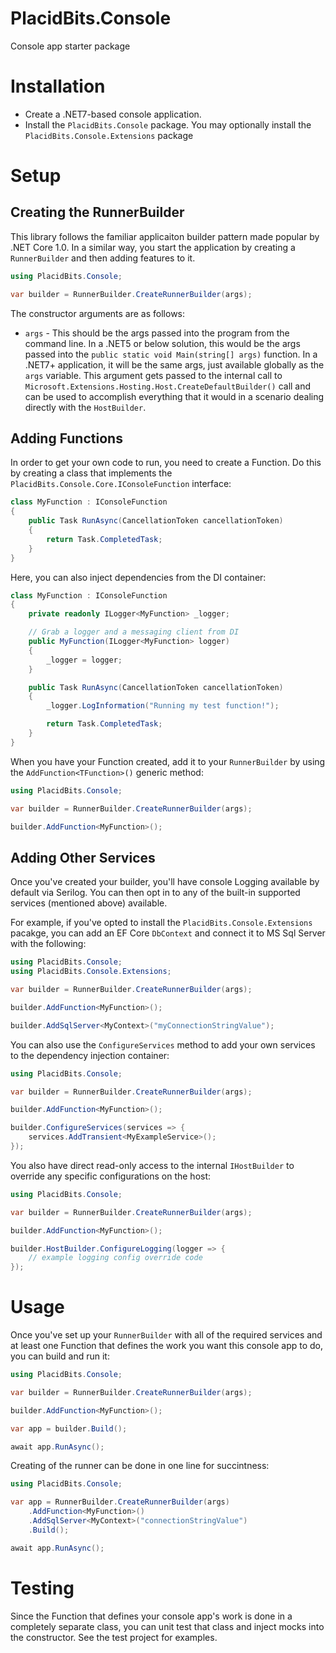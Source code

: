 # PlacidBits.Console
Console app starter package

# Installation

- Create a .NET7-based console application.
- Install the `PlacidBits.Console` package. You may optionally install the `PlacidBits.Console.Extensions` package

# Setup

## Creating the RunnerBuilder
This library follows the familiar applicaiton builder pattern made popular by .NET Core 1.0. In a similar way, you start the application by creating a `RunnerBuilder` and then adding features to it.

```csharp
using PlacidBits.Console;

var builder = RunnerBuilder.CreateRunnerBuilder(args);
```

The constructor arguments are as follows:
- `args` - This should be the args passed into the program from the command line. In a .NET5 or below solution, this would be the args passed into the `public static void Main(string[] args)` function. In a .NET7+ application, it will be the same args, just available globally as the `args` variable. This argument gets passed to the internal call to `Microsoft.Extensions.Hosting.Host.CreateDefaultBuilder()` call and can be used to accomplish everything that it would in a scenario dealing directly with the `HostBuilder`.

## Adding Functions

In order to get your own code to run, you need to create a Function. Do this by creating a class that implements the `PlacidBits.Console.Core.IConsoleFunction` interface:

```csharp
class MyFunction : IConsoleFunction
{
    public Task RunAsync(CancellationToken cancellationToken)
    {
        return Task.CompletedTask;
    }
}
```

Here, you can also inject dependencies from the DI container:

```csharp
class MyFunction : IConsoleFunction
{
    private readonly ILogger<MyFunction> _logger;

    // Grab a logger and a messaging client from DI 
    public MyFunction(ILogger<MyFunction> logger)
    {
        _logger = logger;
    }

    public Task RunAsync(CancellationToken cancellationToken)
    {
        _logger.LogInformation("Running my test function!");

        return Task.CompletedTask;
    }
}
```

When you have your Function created, add it to your `RunnerBuilder` by using the `AddFunction<TFunction>()` generic method:

```csharp
using PlacidBits.Console;

var builder = RunnerBuilder.CreateRunnerBuilder(args);

builder.AddFunction<MyFunction>();
```

## Adding Other Services

Once you've created your builder, you'll have console Logging available by default via Serilog. You can then opt in to any of the built-in supported services (mentioned above) available.

For example, if you've opted to install the `PlacidBits.Console.Extensions` pacakge, you can add an EF Core `DbContext` and connect it to MS Sql Server with the following:

```csharp
using PlacidBits.Console;
using PlacidBits.Console.Extensions;

var builder = RunnerBuilder.CreateRunnerBuilder(args);

builder.AddFunction<MyFunction>();

builder.AddSqlServer<MyContext>("myConnectionStringValue");
```

You can also use the `ConfigureServices` method to add your own services to the dependency injection container:

```csharp
using PlacidBits.Console;

var builder = RunnerBuilder.CreateRunnerBuilder(args);

builder.AddFunction<MyFunction>();

builder.ConfigureServices(services => {
    services.AddTransient<MyExampleService>();
});
```

You also have direct read-only access to the internal `IHostBuilder` to override any specific configurations on the host:

```csharp
using PlacidBits.Console;

var builder = RunnerBuilder.CreateRunnerBuilder(args);

builder.AddFunction<MyFunction>();

builder.HostBuilder.ConfigureLogging(logger => {
    // example logging config override code
});
```

# Usage

Once you've set up your `RunnerBuilder` with all of the required services and at least one Function that defines the work you want this console app to do, you can build and run it:

```csharp
using PlacidBits.Console;

var builder = RunnerBuilder.CreateRunnerBuilder(args);

builder.AddFunction<MyFunction>();

var app = builder.Build();

await app.RunAsync();
```

Creating of the runner can be done in one line for succintness:

```csharp
using PlacidBits.Console;

var app = RunnerBuilder.CreateRunnerBuilder(args)
    .AddFunction<MyFunction>()
    .AddSqlServer<MyContext>("connectionStringValue")
    .Build();

await app.RunAsync();
```

# Testing

Since the Function that defines your console app's work is done in a completely separate class, you can unit test that class and inject mocks into the constructor. See the test project for examples.